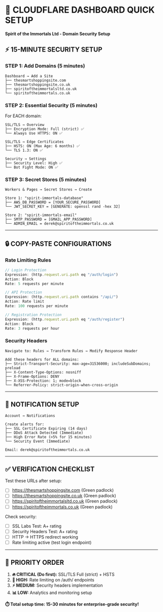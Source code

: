 # 🚀 CLOUDFLARE DASHBOARD QUICK SETUP
**Spirit of the Immortals Ltd - Domain Security Setup**

## **⚡ 15-MINUTE SECURITY SETUP**

### **STEP 1: Add Domains (5 minutes)**
```
Dashboard → Add a Site
├── thesmartshoppingsite.com
├── thesmartshoppingsite.co.uk  
├── spiritoftheimmortalsltd.co.uk
└── spiritoftheimmortals.co.uk
```

### **STEP 2: Essential Security (5 minutes)**
For EACH domain:
```
SSL/TLS → Overview
├── Encryption Mode: Full (strict) ✅
└── Always Use HTTPS: ON ✅

SSL/TLS → Edge Certificates  
├── HSTS: ON (Max Age: 6 months) ✅
└── TLS 1.3: ON ✅

Security → Settings
├── Security Level: High ✅
└── Bot Fight Mode: ON ✅
```

### **STEP 3: Secret Stores (5 minutes)**
```
Workers & Pages → Secret Stores → Create

Store 1: "spirit-immortals-database"
├── AWS_DB_PASSWORD = [YOUR_SECURE_PASSWORD]
└── JWT_SECRET_KEY = [GENERATE: openssl rand -hex 32]

Store 2: "spirit-immortals-email"  
├── SMTP_PASSWORD = [GMAIL_APP_PASSWORD]
└── ADMIN_EMAIL = derek@spiritoftheimmortals.co.uk
```

---

## **🔒 COPY-PASTE CONFIGURATIONS**

### **Rate Limiting Rules**
```javascript
// Login Protection
Expression: (http.request.uri.path eq "/auth/login")  
Action: Block
Rate: 5 requests per minute

// API Protection
Expression: (http.request.uri.path contains "/api/")
Action: Rate limit  
Rate: 100 requests per minute

// Registration Protection
Expression: (http.request.uri.path eq "/auth/register")
Action: Block
Rate: 3 requests per hour
```

### **Security Headers**
```
Navigate to: Rules → Transform Rules → Modify Response Header

Add these headers for ALL domains:
├── Strict-Transport-Security: max-age=31536000; includeSubDomains; preload
├── X-Content-Type-Options: nosniff
├── X-Frame-Options: DENY  
├── X-XSS-Protection: 1; mode=block
└── Referrer-Policy: strict-origin-when-cross-origin
```

---

## **📧 NOTIFICATION SETUP**

```
Account → Notifications

Create alerts for:
├── SSL Certificate Expiring (14 days)
├── DDoS Attack Detected (Immediate)
├── High Error Rate (>5% for 15 minutes)
└── Security Event (Immediate)

Email: derek@spiritoftheimmortals.co.uk
```

---

## **✅ VERIFICATION CHECKLIST**

Test these URLs after setup:
- [ ] https://thesmartshoppingsite.com (Green padlock)
- [ ] https://thesmartshoppingsite.co.uk (Green padlock)
- [ ] https://spiritoftheimmortalsltd.co.uk (Green padlock)  
- [ ] https://spiritoftheimmortals.co.uk (Green padlock)

Check security:
- [ ] SSL Labs Test: A+ rating
- [ ] Security Headers Test: A+ rating
- [ ] HTTP → HTTPS redirect working
- [ ] Rate limiting active (test login endpoint)

---

## **🎯 PRIORITY ORDER**

1. **🔥 CRITICAL (Do first):** SSL/TLS Full (strict) + HSTS
2. **🚨 HIGH:** Rate limiting on /auth/ endpoints  
3. **⚡ MEDIUM:** Security headers implementation
4. **📊 LOW:** Analytics and monitoring setup

**⏱️ Total setup time: 15-30 minutes for enterprise-grade security!**
